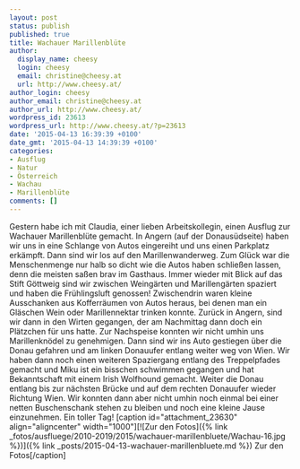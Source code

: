```yaml
---
layout: post
status: publish
published: true
title: Wachauer Marillenblüte
author:
  display_name: cheesy
  login: cheesy
  email: christine@cheesy.at
  url: http://www.cheesy.at/
author_login: cheesy
author_email: christine@cheesy.at
author_url: http://www.cheesy.at/
wordpress_id: 23613
wordpress_url: http://www.cheesy.at/?p=23613
date: '2015-04-13 16:39:39 +0100'
date_gmt: '2015-04-13 14:39:39 +0100'
categories:
- Ausflug
- Natur
- Österreich
- Wachau
- Marillenblüte
comments: []
---
```

Gestern habe ich mit Claudia, einer lieben Arbeitskollegin, einen Ausflug zur Wachauer Marillenblüte gemacht. In Angern (auf der Donausüdseite) haben wir uns in eine Schlange von Autos eingereiht und uns einen Parkplatz erkämpft. Dann sind wir los auf den Marillenwanderweg. Zum Glück war die Menschenmenge nur halb so dicht wie die Autos haben schließen lassen, denn die meisten saßen brav im Gasthaus.
Immer wieder mit Blick auf das Stift Göttweig sind wir zwischen Weingärten und Marillengärten spaziert und haben die Frühlingsluft genossen! Zwischendrin waren kleine Ausschanken aus Kofferräumen von Autos heraus, bei denen man ein Gläschen Wein oder Marillennektar trinken konnte.
Zurück in Angern, sind wir dann in den Wirten gegangen, der am Nachmittag dann doch ein Plätzchen für uns hatte. Zur Nachspeise konnten wir nicht umhin uns Marillenknödel zu genehmigen. Dann sind wir ins Auto gestiegen über die Donau gefahren und am linken Donauufer entlang weiter weg von Wien. Wir haben dann noch einen weiteren Spaziergang entlang des Treppelpfades gemacht und Miku ist ein bisschen schwimmen gegangen und hat Bekanntschaft mit einem Irish Wolfhound gemacht.
Weiter die Donau entlang bis zur nächsten Brücke und auf dem rechten Donauufer wieder Richtung Wien. Wir konnten dann aber nicht umhin noch einmal bei einer netten Buschenschank stehen zu bleiben und noch eine kleine Jause einzunehmen.
Ein toller Tag!
[caption id="attachment\_23630" align="aligncenter" width="1000"][![Zur den Fotos]({% link _fotos/ausfluege/2010-2019/2015/wachauer-marillenbluete/Wachau-16.jpg %})]({% link _posts/2015-04-13-wachauer-marillenbluete.md %}) Zur den Fotos[/caption]
